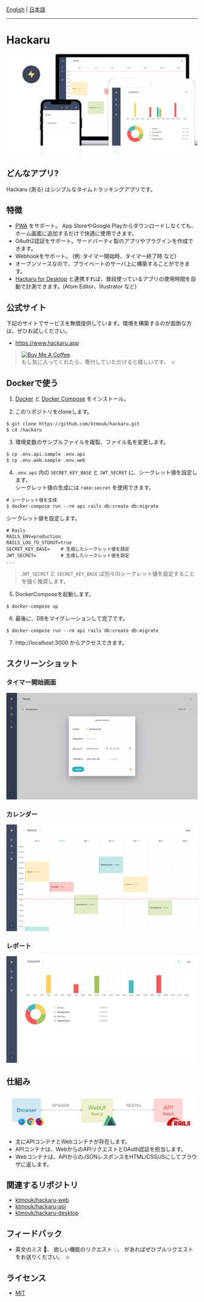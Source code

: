 [English](./README.md) | [日本語](./README.ja.md)

---

# Hackaru

![Header](./docs/images/header.png)

## どんなアプリ?
Hackaru (測る) はシンプルなタイムトラッキングアプリです。

## 特徴

- [PWA](https://developers.google.com/web/progressive-web-apps/) をサポート。 App StoreやGoogle Playからダウンロードしなくても、ホーム画面に追加するだけで快適に使用できます。
- OAuth2認証をサポート。サードパーティ製のアプリやプラグインを作成できます。
- Webhookをサポート。 (例: タイマー開始時、タイマー終了時 など)
- オープンソースなので、プライベートのサーバ上に構築することができます。
- [Hackaru for Desktop](https://github.com/ktmouk/hackaru-desktop) と連携すれば、普段使っているアプリの使用時間を自動で計測できます。(Atom Editor、Illustrator など)

## 公式サイト
下記のサイトでサービスを無償提供しています。環境を構築するのが面倒な方は、ぜひお試しください。
- https://www.hackaru.app

> <a href="https://www.buymeacoffee.com/T4KDHBPV6"><img src="https://www.buymeacoffee.com/assets/img/custom_images/orange_img.png" alt="Buy Me A Coffee" style="height: auto !important;width: auto !important;" ></a>   
> もし気に入ってくれたら、寄付していただけると嬉しいです。 :relaxed:

## Dockerで使う

1. [Docker](https://docs.docker.com/install/) と [Docker Compose](https://docs.docker.com/compose/install/) をインストール。

2. このリポジトリをcloneします。
```
$ git clone https://github.com/ktmouk/hackaru.git
$ cd /hackaru
```

3. 環境変数のサンプルファイルを複製、ファイル名を変更します。
```
$ cp .env.api.sample .env.api
$ cp .env.web.sample .env.web
```

4. `.env.api` 内の `SECRET_KEY_BASE` と `JWT_SECRET` に、シークレット値を設定します。  
シークレット値の生成には `rake:secret` を使用できます。
```
# シークレット値を生成
$ docker-compose run --rm api rails db:create db:migrate
```
シークレット値を設定します。
```
# Rails
RAILS_ENV=production
RAILS_LOG_TO_STDOUT=true
SECRET_KEY_BASE=    # 生成したシークレット値を設定
JWT_SECRET=         # 生成したシークレット値を設定
...
```
> `JWT_SECRET` と `SECRET_KEY_BASE` は別々のシークレット値を設定することを強く推奨します。

5. DockerComposeを起動します。
```
$ docker-compose up
```
6. 最後に、DBをマイグレーションして完了です。
```
$ docker-compose run --rm api rails db:create db:migrate
```
7. http://localhost:3000 からアクセスできます。

## スクリーンショット

### タイマー開始画面
![Timer Modal](./docs/images/home_screen.png)
### カレンダー
![Calendar](./docs/images/calendar_screen.png)
### レポート
![Report](./docs/images/report_screen.png)

## 仕組み
![Architecture](./docs/images/architecture.png)

- 主にAPIコンテナとWebコンテナが存在します。
- APIコンテナは、WebからのAPIリクエストとOAuth認証を担当します。
- Webコンテナは、APIからのJSONレスポンスをHTML/CSS/JSにしてブラウザに返します。

## 関連するリポジトリ
- [ktmouk/hackaru-web](https://github.com/ktmouk/hackaru-web)
- [ktmouk/hackaru-api](https://github.com/ktmouk/hackaru-api)
- [ktmouk/hackaru-desktop](https://github.com/ktmouk/hackaru-desktop)

## フィードバック
- 英文のミス :memo:、 欲しい機能のリクエスト :bulb:、 があればぜひプルリクエストをお送りください。 :relaxed:

## ライセンス
- [MIT](./LICENSE)
